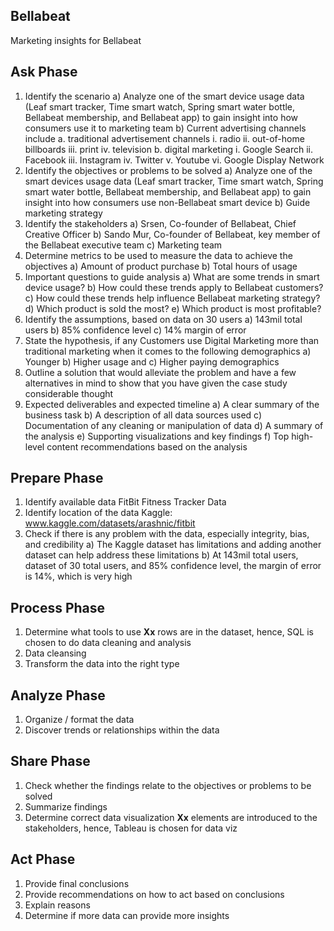 ## Bellabeat
Marketing insights for Bellabeat


## Ask Phase
1)	Identify the scenario
a)	Analyze one of the smart device usage data (Leaf smart tracker, Time smart watch, Spring smart water bottle, Bellabeat membership, and Bellabeat app) to gain insight into how consumers use it to marketing team
b)	Current advertising channels include
a.	traditional advertisement channels
i.	radio
ii.	out-of-home billboards
iii.	print
iv.	television
b.	digital marketing
i.	Google Search
ii.	Facebook
iii.	Instagram
iv.	Twitter
v.	Youtube
vi.	Google Display Network
2)	Identify the objectives or problems to be solved
a)	Analyze one of the smart devices usage data (Leaf smart tracker, Time smart watch, Spring smart water bottle, Bellabeat membership, and Bellabeat app) to gain insight into how consumers use non-Bellabeat smart device
b)	Guide marketing strategy
3)	Identify the stakeholders
a)	Srsen, Co-founder of Bellabeat, Chief Creative Officer
b)	Sando Mur, Co-founder of Bellabeat, key member of the Bellabeat executive team
c)	Marketing team
4)	Determine metrics to be used to measure the data to achieve the objectives
a)	Amount of product purchase
b)	Total hours of usage
5)	Important questions to guide analysis
a)	What are some trends in smart device usage?
b)	How could these trends apply to Bellabeat customers?
c)	How could these trends help influence Bellabeat marketing strategy?
d)	Which product is sold the most?
e)	Which product is most profitable?
6)	Identify the assumptions, based on data on 30 users
a)	143mil total users
b)	85% confidence level
c)	14% margin of error
7)	State the hypothesis, if any
Customers use Digital Marketing more than traditional marketing when it comes to the following demographics
a)	Younger
b)	Higher usage and
c)	Higher paying demographics
8)	Outline a solution that would alleviate the problem and have a few alternatives in mind to show that you have given the case study considerable thought
9)	Expected deliverables and expected timeline
a)	A clear summary of the business task
b)	A description of all data sources used
c)	Documentation of any cleaning or manipulation of data
d)	A summary of the analysis
e)	Supporting visualizations and key findings
f)	Top high-level content recommendations based on the analysis

## Prepare Phase
1)	Identify available data
FitBit Fitness Tracker Data
2)	Identify location of the data
Kaggle: www.kaggle.com/datasets/arashnic/fitbit
3)	Check if there is any problem with the data, especially integrity, bias, and credibility
a)	The Kaggle dataset has limitations and adding another dataset can help address these limitations
b)	At 143mil total users, dataset of 30 total users, and 85% confidence level, the margin of error is 14%, which is very high

## Process Phase
1)	Determine what tools to use
**Xx** rows are in the dataset, hence, SQL is chosen to do data cleaning and analysis
2)	Data cleansing
3)	Transform the data into the right type

## Analyze Phase
1)	Organize / format the data
2)	Discover trends or relationships within the data

## Share Phase
1)	Check whether the findings relate to the objectives or problems to be solved
2)	Summarize findings
3)	Determine correct data visualization
**Xx** elements are introduced to the stakeholders, hence, Tableau is chosen for data viz

## Act Phase
1)	Provide final conclusions
2)	Provide recommendations on how to act based on conclusions
3)	Explain reasons
4)	Determine if more data can provide more insights
